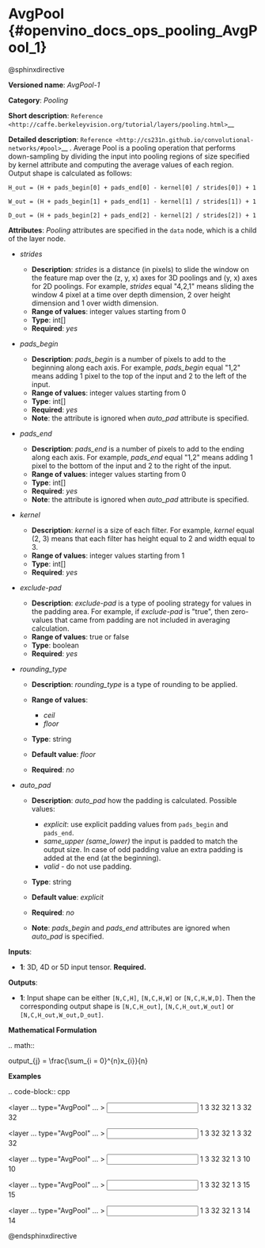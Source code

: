 # AvgPool {#openvino_docs_ops_pooling_AvgPool_1}

@sphinxdirective

**Versioned name**: *AvgPool-1*

**Category**: *Pooling*

**Short description**: `Reference <http://caffe.berkeleyvision.org/tutorial/layers/pooling.html>`__

**Detailed description**: `Reference <http://cs231n.github.io/convolutional-networks/#pool>`__ . Average Pool is a pooling operation that performs down-sampling by dividing the input into pooling regions of size specified by kernel attribute and computing the average values of each region. Output shape is calculated as follows:

``H_out = (H + pads_begin[0] + pads_end[0] - kernel[0] / strides[0]) + 1``

``W_out = (H + pads_begin[1] + pads_end[1] - kernel[1] / strides[1]) + 1``

``D_out = (H + pads_begin[2] + pads_end[2] - kernel[2] / strides[2]) + 1``

**Attributes**: *Pooling* attributes are specified in the ``data`` node, which is a child of the layer node.

* *strides*

  * **Description**: *strides* is a distance (in pixels) to slide the window on the feature map over the (z, y, x) axes for 3D poolings and (y, x) axes for 2D poolings. For example, *strides* equal "4,2,1" means sliding the window 4 pixel at a time over depth dimension, 2 over height dimension and 1 over width dimension.
  * **Range of values**: integer values starting from 0
  * **Type**: int[]
  * **Required**: *yes*

* *pads_begin*

  * **Description**: *pads_begin* is a number of pixels to add to the beginning along each axis. For example, *pads_begin* equal "1,2" means adding 1 pixel to the top of the input and 2 to the left of the input.
  * **Range of values**: integer values starting from 0
  * **Type**: int[]
  * **Required**: *yes*
  * **Note**: the attribute is ignored when *auto_pad* attribute is specified.

* *pads_end*

  * **Description**: *pads_end* is a number of pixels to add to the ending along each axis. For example, *pads_end* equal "1,2" means adding 1 pixel to the bottom of the input and 2 to the right of the input.
  * **Range of values**: integer values starting from 0
  * **Type**: int[]
  * **Required**: *yes*
  * **Note**: the attribute is ignored when *auto_pad* attribute is specified.

* *kernel*

  * **Description**: *kernel* is a size of each filter. For example, *kernel* equal (2, 3) means that each filter has height equal to 2 and width equal to 3.
  * **Range of values**: integer values starting from 1
  * **Type**: int[]
  * **Required**: *yes*

* *exclude-pad*

  * **Description**: *exclude-pad* is a type of pooling strategy for values in the padding area. For example, if *exclude-pad* is "true", then zero-values that came from padding are not included in averaging calculation.
  * **Range of values**: true or false
  * **Type**: boolean
  * **Required**: *yes*

* *rounding_type*

  * **Description**: *rounding_type* is a type of rounding to be applied.
  * **Range of values**:
    
    * *ceil*
    * *floor*
  * **Type**: string
  * **Default value**: *floor*
  * **Required**: *no*

* *auto_pad*

  * **Description**: *auto_pad* how the padding is calculated. Possible values:
    
    * *explicit*: use explicit padding values from `pads_begin` and `pads_end`.
    * *same_upper (same_lower)* the input is padded to match the output size. In case of odd padding value an extra padding is added at the end (at the beginning).
    * *valid* - do not use padding.
  * **Type**: string
  * **Default value**: *explicit*
  * **Required**: *no*
  * **Note**: *pads_begin* and *pads_end* attributes are ignored when *auto_pad* is specified.

**Inputs**:

* **1**: 3D, 4D or 5D input tensor. **Required.**

**Outputs**:
  
* **1**: Input shape can be either ``[N,C,H]``, ``[N,C,H,W]`` or ``[N,C,H,W,D]``. Then the corresponding output shape is ``[N,C,H_out]``, ``[N,C,H_out,W_out]`` or ``[N,C,H_out,W_out,D_out]``.

**Mathematical Formulation**

.. math::
   
   output_{j} = \frac{\sum_{i = 0}^{n}x_{i}}{n}

**Examples**

.. code-block:: cpp
   
   <layer ... type="AvgPool" ... >
       <data auto_pad="same_upper" exclude-pad="true" kernel="2,2" pads_begin="0,0" pads_end="1,1" strides="2,2"/>
       <input>
           <port id="0">
               <dim>1</dim>
               <dim>3</dim>
               <dim>32</dim>
               <dim>32</dim>
           </port>
       </input>
       <output>
           <port id="1">
               <dim>1</dim>
               <dim>3</dim>
               <dim>32</dim>
               <dim>32</dim>
           </port>
       </output>
   </layer>
   
   <layer ... type="AvgPool" ... >
       <data auto_pad="same_upper" exclude-pad="false" kernel="5,5" pads_begin="0,0" pads_end="1,1" strides="2,2"/>
       <input>
           <port id="0">
               <dim>1</dim>
               <dim>3</dim>
               <dim>32</dim>
               <dim>32</dim>
           </port>
       </input>
       <output>
           <port id="1">
               <dim>1</dim>
               <dim>3</dim>
               <dim>32</dim>
               <dim>32</dim>
           </port>
       </output>
   </layer>
   
   <layer ... type="AvgPool" ... >
       <data auto_pad="explicit" exclude-pad="true" kernel="5,5" pads_begin="1,1" pads_end="1,1" strides="3,3"/>
       <input>
           <port id="0">
               <dim>1</dim>
               <dim>3</dim>
               <dim>32</dim>
               <dim>32</dim>
           </port>
       </input>
       <output>
           <port id="1">
               <dim>1</dim>
               <dim>3</dim>
               <dim>10</dim>
               <dim>10</dim>
           </port>
       </output>
   </layer>
   
   <layer ... type="AvgPool" ... >
       <data auto_pad="explicit" exclude-pad="false" kernel="5,5" pads_begin="1,1" pads_end="1,1" strides="2,2"/>
       <input>
           <port id="0">
               <dim>1</dim>
               <dim>3</dim>
               <dim>32</dim>
               <dim>32</dim>
           </port>
       </input>
       <output>
           <port id="1">
               <dim>1</dim>
               <dim>3</dim>
               <dim>15</dim>
               <dim>15</dim>
           </port>
       </output>
   </layer>
   
   <layer ... type="AvgPool" ... >
       <data auto_pad="valid" exclude-pad="true" kernel="5,5" pads_begin="1,1" pads_end="1,1" strides="2,2"/>
       <input>
           <port id="0">
               <dim>1</dim>
               <dim>3</dim>
               <dim>32</dim>
               <dim>32</dim>
           </port>
       </input>
       <output>
           <port id="1">
               <dim>1</dim>
               <dim>3</dim>
               <dim>14</dim>
               <dim>14</dim>
           </port>
       </output>
   </layer>

@endsphinxdirective

